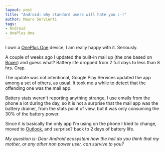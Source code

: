 ```yaml
---
layout: post
title: "Android: why standard users will hate you :-)"
author: Mauro Servienti
tags:
- Android
- OnePlus One
---
```


I own a [OnePlus One](https://oneplus.net/) device, I am really happy with it. Seriously.

A couple of weeks ago I updated the built-in mail up (the one based on [Boxer](http://www.getboxer.com/)) and guess what? Battery life dropped from 2 full days to less than 8 hrs. Crap.

The update was not intentional, Google Play Services updated the app among a set of others, as usual. It took me a while to detect that the offending one was the mail app.

Battery stats weren't reporting anything strange, I use emails from the phone a lot during the day, so it is not a surprise that the mail app was the battery drainer, from the stats point of view, but it was only consuming the 30% of the battery power.

Since it is basically the only app I'm using on the phone I tried to change, moved to [Outlook](https://play.google.com/store/apps/details?id=com.microsoft.office.outlook&hl=en), and surprise? back to 2 days of battery life.

*My question is: Dear Android ecosystem how the hell do you think that my mother, or any other non power user, can survive to you?*